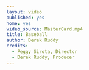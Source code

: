 ```yaml
---
layout: video
published: yes
home: yes
video_source: MasterCard.mp4
title: Baseball
author: Derek Ruddy
credits:
  - Peggy Sirota, Director
  - Derek Ruddy, Producer
---
```


